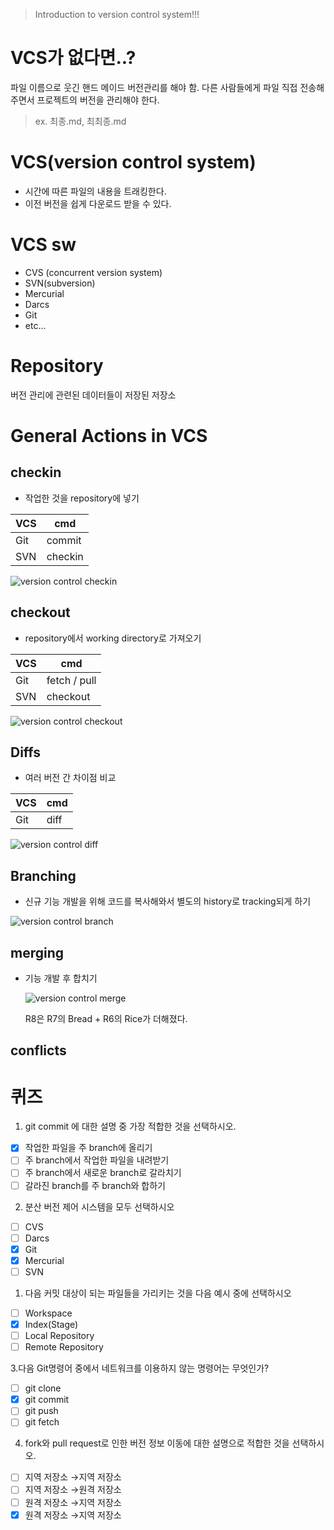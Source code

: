 > Introduction  to version control system!!!

# VCS가 없다면..?

파일 이름으로 웃긴 핸드 메이드 버전관리를 해야 함.
다른 사람들에게 파일 직접 전송해주면서 프로젝트의 버전을 관리해야 한다. 

> ex. 최종.md, 최최종.md

# VCS(version control system)

* 시간에 따른 파일의 내용을 트래킹한다. 
* 이전 버전을 쉽게 다운로드 받을 수 있다. 

# VCS sw

* CVS (concurrent version system)
* SVN(subversion)
* Mercurial
* Darcs
* Git
* etc...

# Repository

버전 관리에 관련된 데이터들이 저장된 저장소

# General Actions in VCS

## checkin

* 작업한 것을 repository에 넣기

| VCS  | cmd     |
| ---- | ------- |
| Git  | commit  |
| SVN  | checkin |

![version control checkin](./assets/aCWU_iVD8UDlcxwDgZDBcKRYcZgAugi3JnaH7gINn6woivvUhOQIyyQxJIoNNo9R1SFy189RjAeaWPbiz4qTUUsM40Fzt6lx6FbSnwTeksw3eFWDrB4m4ev9Zzh5EdcoMqh64Djg17SFlOR63_0mLQ=s2048.png)

## checkout

* repository에서 working directory로 가져오기

| VCS  | cmd          |
| ---- | ------------ |
| Git  | fetch / pull |
| SVN  | checkout     |

![version control checkout](./assets/g3-sxxbx9i-hb8Xi8lYweI9qW_Sim9cazIR3BICXskL_vZPT3Fr6jI7aDz4kTvS5uVffPVeQ1KdtgbV9tBwm6rSnXwhY92VSQyHTv0l0-VD2_whCVtZaBNtUXE475pJ3JXeCFWwlKt75E3moRj4G2A=s2048.png)

## Diffs

* 여러 버전 간 차이점 비교

| VCS  | cmd  |
| ---- | ---- |
| Git  | diff |

![version control diff](./assets/RkuITFPIRZCBp_RX3tORabKPy981gACkPj2WI-1jAL7m7ySnGoibWbocyPCDxpZ57u4lKlAGNc_ZWQ23jiCfutkUNKffboZ3PGFR11GEFMrI73pa6WuKy3U0GsDoahXmEPqkr9l8-iXOEX_bcHc_YQ=s2048.png)

## Branching

* 신규 기능 개발을 위해 코드를 복사해와서 별도의 history로 tracking되게 하기

![version control branch](./assets/jVZpjUFi1bmqV0kzG3Znbx91XEQvJ3QM8dApyRELJi88UNaeoRn26A2H5BXzJiRuqG6wS08y-qpe8BHUTgSKQ06BOSWuqs8g-VhzNF6sI_0NX19Z3Bi6Rhbo4uqZ09wbLNRtJP6AQDSY8xzCoL-VeA=s2048.png)

## merging

* 기능 개발 후 합치기

  ![version control merge](./assets/qAEtbMVBc2GQ-ACDHaZDh8-pCyCZEy_qASBvTSBt8Ri8YQXVnlSYiyMtUpNKJ5ztjFVLopr5_grlap0TdvdbBF1pblP_hZHr0xRbqwEr4_06rHLNApSXoDt6tnUQj3lP-1wgPWlRc9zzButpXhou0A=s2048.png)

  R8은 
  R7의 Bread + R6의 Rice가 더해졌다. 

## conflicts



# 퀴즈

1. git commit 에 대한 설명 중 가장 적합한 것을 선택하시오.

- [x] 작업한 파일을 주 branch에 올리기
- [ ] 주 branch에서 작업한 파일을 내려받기
- [ ] 주 branch에서 새로운 branch로 갈라치기
- [ ] 갈라진 branch를 주 branch와 합하기

2. 분산 버전 제어 시스템을 모두 선택하시오

- [ ] CVS
- [ ] Darcs
- [x] Git
- [x] Mercurial
- [ ] SVN

1. 다음 커밋 대상이 되는 파일들을 가리키는 것을 다음 예시 중에 선택하시오

- [ ] Workspace
- [x] Index(Stage)
- [ ] Local Repository
- [ ] Remote Repository

3.다음 Git명령어 중에서 네트워크를 이용하지 않는 명령어는 무엇인가?

- [ ] git clone
- [x] git commit
- [ ] git push
- [ ] git fetch

4. fork와 pull request로 인한 버전 정보 이동에 대한 설명으로 적합한 것을 선택하시오.

- [ ] 지역 저장소 →지역 저장소
- [ ] 지역 저장소 →원격 저장소
- [ ] 원격 저장소 →지역 저장소
- [x] 원격 저장소 →지역 저장소